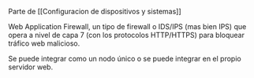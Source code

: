 Parte de [[Configuracion de dispositivos y sistemas]]

Web Application Firewall, un tipo de firewall o IDS/IPS (mas bien IPS) que opera a nivel de capa 7 (con los protocolos HTTP/HTTPS) para bloquear tráfico web malicioso.

Se puede integrar como un nodo único o se puede integrar en el propio servidor web.

